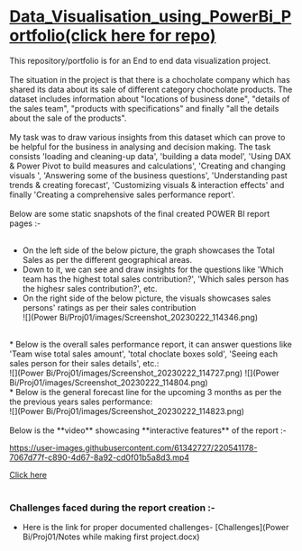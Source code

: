 # [Data_Visualisation_using_PowerBi_Portfolio(click here for repo)](https://github.com/Vibhor2256/Data-Visualisation-using-PowerBi-Tableau)

This repository/portfolio is for an End to end data visualization project.<br><br> The situation in the project is that there is a chocholate company which has shared its data
about its sale of different category chocholate products. The dataset includes information about "locations of business done", "details of the sales team", "products with 
specifications" and finally "all the details about the sale of the products". <br><br> My task was to draw various insights from this dataset which can prove to be helpful for the
business in analysing and decision making. The task consists 'loading and cleaning-up data', 'building a data model', 'Using DAX & Power Pivot to build measures and 
calculations', 'Creating and changing visuals ', 'Answering some of the business questions', 'Understanding past trends & creating forecast', 'Customizing visuals & 
interaction effects' and finally 'Creating a comprehensive sales performance report'. <br><br> Below are some static snapshots of the final created POWER BI report pages :-<br><br>
* On the left side of the below picture, the graph showcases the Total Sales as per the different geographical areas. 
* Down to it, we can see and draw insights for the questions like 'Which team has the highest total sales contribution?', 'Which sales person has the highesr sales contribution?', etc.
* On the right side of the below picture, the visuals showcases sales persons' ratings as per their sales contribution <br>
![](Power Bi/Proj01/images/Screenshot_20230222_114346.png) 
<br> 
* Below is the overall sales performance report, it can answer questions like 'Team wise total sales amount', 'total choclate boxes sold', 'Seeing each sales person for their sales details', etc.: <br>
![](Power Bi/Proj01/images/Screenshot_20230222_114727.png) 
![](Power Bi/Proj01/images/Screenshot_20230222_114804.png) 
<br>
* Below is the general forecast line for the upcoming 3 months as per the the previous years sales performance: <br>
![](Power Bi/Proj01/images/Screenshot_20230222_114823.png)
<br><br> Below is the **video** showcasing **interactive features** of the report :-

https://user-images.githubusercontent.com/61342727/220541178-7067d77f-c890-4d67-8a92-cd0f01b5a8d3.mp4

[Click here](https://user-images.githubusercontent.com/61342727/220541178-7067d77f-c890-4d67-8a92-cd0f01b5a8d3.mp4)
<br><br>
### Challenges faced during the report creation :-
* Here is the link for proper documented challenges- [Challenges](Power Bi/Proj01/Notes while making first project.docx) 
